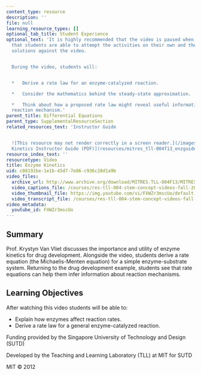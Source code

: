 ```yaml
---
content_type: resource
description: ''
file: null
learning_resource_types: []
optional_tab_title: Student Experience
optional_text: 'It is highly recommended that the video is paused when prompted so
  that students are able to attempt the activities on their own and then check their
  solutions against the video.


  During the video, students will:


  *   Derive a rate law for an enzyme-catalyzed reaction.

  *   Consider the mathematics behind the steady-state approximation.

  *   Think about how a proposed rate law might reveal useful information about a
  reaction mechanism.'
parent_title: Differential Equations
parent_type: SupplementalResourceSection
related_resources_text: 'Instructor Guide


  ![This resource may not render correctly in a screen reader.](/images/inacessible.gif)[Enzyme
  Kinetics Instructor Guide (PDF)](resources/mitres_tll-004f13_enzguide)'
resource_index_text: ''
resourcetype: Video
title: Enzyme Kinetics
uid: c08191be-1e1b-45d7-7e86-c936c20d1a9b
video_files:
  archive_url: http://www.archive.org/download/MITRES.TLL-004F13/MITRES_TLL-004F13_enzyme_kinetics_intro_300k.mp4
  video_captions_file: /courses/res-tll-004-stem-concept-videos-fall-2013/f3f402bebf345697b8f0ac90a285f0f2_FXWZr3mscUo.vtt
  video_thumbnail_file: https://img.youtube.com/vi/FXWZr3mscUo/default.jpg
  video_transcript_file: /courses/res-tll-004-stem-concept-videos-fall-2013/776a468c1cc967042fd3590150dee209_FXWZr3mscUo.pdf
video_metadata:
  youtube_id: FXWZr3mscUo
---
```


Summary
-------

Prof. Krystyn Van Vliet discusses the importance and utility of enzyme kinetics for drug development. Alongside the video, students derive a rate equation (the Michaelis-Menten equation) for a simple enzyme-substrate system. Returning to the drug development example, students see that rate equations can help them infer information about reaction mechanisms.

Learning Objectives
-------------------

After watching this video students will be able to:

*   Explain how enzymes affect reaction rates.
*   Derive a rate law for a general enzyme-catalyzed reaction.

Funding provided by the Singapore University of Technology and Design (SUTD)

Developed by the Teaching and Learning Laboratory (TLL) at MIT for SUTD

MIT © 2012